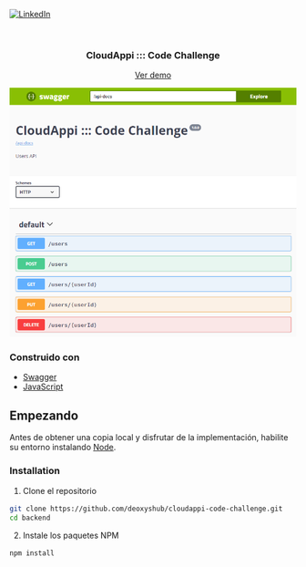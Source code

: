 [![LinkedIn][linkedin-shield]][linkedin-url]

<br />
<h3 align="center">CloudAppi ::: Code Challenge</h3>
<p align="center"><a href="http://1893aa02.ngrok.io/docs">Ver demo</a></p>

[![Users API][product-screenshot]](http://1893aa02.ngrok.io/docs)

### Construido con

- [Swagger](https://swagger.io/)
- [JavaScript](https://developer.mozilla.org/en-US/docs/Web/JavaScript)

## Empezando

Antes de obtener una copia local y disfrutar de la implementación, habilite su entorno instalando [Node](https://nodejs.org/en/).

### Installation

1. Clone el repositorio

```sh
git clone https://github.com/deoxyshub/cloudappi-code-challenge.git
cd backend
```

2. Instale los paquetes NPM

```sh
npm install
```

[linkedin-shield]: https://img.shields.io/badge/-LinkedIn-black.svg?style=flat-square&logo=linkedin&colorB=555
[linkedin-url]: https://linkedin.com/in/jhmorales
[product-screenshot]: assets/screenshot.png
